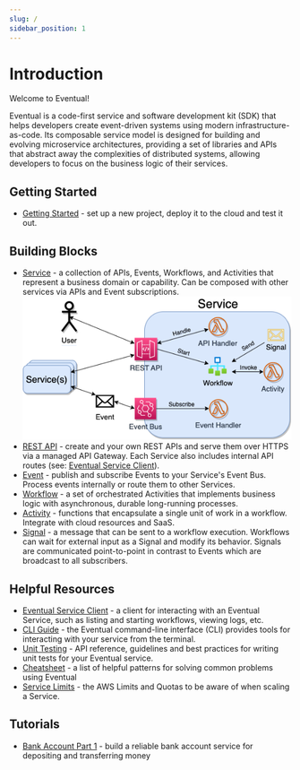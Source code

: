 ```yaml
---
slug: /
sidebar_position: 1
---
```


# Introduction

Welcome to Eventual!

Eventual is a code-first service and software development kit (SDK) that helps developers create event-driven systems using modern infrastructure-as-code. Its composable service model is designed for building and evolving microservice architectures, providing a set of libraries and APIs that abstract away the complexities of distributed systems, allowing developers to focus on the business logic of their services.

## Getting Started

- [Getting Started](./getting-started.mdx) - set up a new project, deploy it to the cloud and test it out.

## Building Blocks

- [Service](./guide/service.md) - a collection of APIs, Events, Workflows, and Activities that represent a business domain or capability. Can be composed with other services via APIs and Event subscriptions.
  ![Service Building Blocks](./service-diagram.png)
- [REST API](./guide/api.md) - create and your own REST APIs and serve them over HTTPS via a managed API Gateway. Each Service also includes internal API routes (see: [Eventual Service Client](./guide/service-client.md)).
- [Event](./guide/event.md) - publish and subscribe Events to your Service's Event Bus. Process events internally or route them to other Services.
- [Workflow](./guide/workflow.md) - a set of orchestrated Activities that implements business logic with asynchronous, durable long-running processes.
- [Activity](./guide/activity.md) - functions that encapsulate a single unit of work in a workflow. Integrate with cloud resources and SaaS.
- [Signal](./guide/signal.md) - a message that can be sent to a workflow execution. Workflows can wait for external input as a Signal and modify its behavior. Signals are communicated point-to-point in contrast to Events which are broadcast to all subscribers.

## Helpful Resources

- [Eventual Service Client](./guide/service-client.md) - a client for interacting with an Eventual Service, such as listing and starting workflows, viewing logs, etc.
- [CLI Guide](./guide/cli.md) - the Eventual command-line interface (CLI) provides tools for interacting with your service from the terminal.
- [Unit Testing](./guide/unit-testing.md) - API reference, guidelines and best practices for writing unit tests for your Eventual service.
- [Cheatsheet](./cheatsheet.md) - a list of helpful patterns for solving common problems using Eventual
- [Service Limits](./guide/service-scaling-limits.md) - the AWS Limits and Quotas to be aware of when scaling a Service.

## Tutorials

- [Bank Account Part 1](./tutorial/bank-account.md) - build a reliable bank account service for depositing and transferring money
